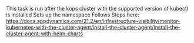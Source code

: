 This task is run after the kops cluster with the supported version of kubectl is installed
Sets up the namespace
Follows Steps here:
https://docs.appdynamics.com/21.2/en/infrastructure-visibility/monitor-kubernetes-with-the-cluster-agent/install-the-cluster-agent/install-the-cluster-agent-with-helm-charts










